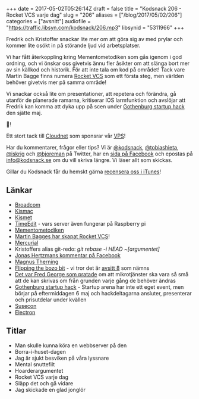 +++
date = 2017-05-02T05:26:14Z
draft = false
title = "Kodsnack 206 - Rocket VCS varje dag"
slug = "206"
aliases = ["/blog/2017/05/02/206"]
categories = ["avsnitt"]
audiofile = "https://traffic.libsyn.com/kodsnack/206.mp3"
libsynid = "5311966"
+++

Fredrik och Kristoffer snackar lite mer om att göra sig av med prylar och kommer lite osökt in på störande ljud vid arbetsplatser.

Vi har fått återkoppling kring Mementometodiken som gås igenom i god ordning, och vi önskar oss givetvis ännu fler åsikter om att slänga bort mer av sin källkod och historik. För att inte tala om kod på området! Tack vare Martin Bagge finns numera [Rocket VCS](http://martinbagge.tumblr.com/post/160011454453/re-205-mementometodiken) som ett första steg, men världen behöver givetvis mer på samma område!

Vi snackar också lite om presentationer, att repetera och förändra, gå utanför de planerade ramarna, kritiserar IOS larmfunktion och avslöjar att Fredrik kan komma att dyka upp på scen under [Gothenburg startup hack](http://www.gbgstartuphack.com/) den sjätte maj.

🚀!

Ett stort tack till [Cloudnet](http://www.cloudnet.se) som sponsrar vår [VPS](http://en.wikipedia.org/wiki/Virtual_private_server)!

Har du kommentarer, frågor eller tips? Vi är [@kodsnack](https://www.twitter.com/kodsnack), [@tobiashieta](https://www.twitter.com/tobiashieta), [@iskrig](https://www.twitter.com/iskrig) och [@bjoreman](https://www.twitter.com/bjoreman) på Twitter, har en [sida på Facebook](https://www.facebook.com/kodsnack) och epostas på [info@kodsnack.se](mailto:info@kodsnack.se) om du vill skriva längre. Vi läser allt som skickas.

Gillar du Kodsnack får du hemskt gärna [recensera oss i iTunes](http://itunes.apple.com/se/podcast/kodsnack/id561631498?l=en)!

## Länkar ##
* [Broadcom](https://en.wikipedia.org/wiki/Broadcom)
* [Kismac](http://kismac-ng.org/)
* [Kismet](http://kismetwireless.net/)
* [TimeEdit](http://www.timeedit.com/) - vars server även fungerar på Raspberry pi
* [Mementometodiken](https://kodsnack.se/205/)
* [Martin Bagges har skapat Rocket VCS](http://martinbagge.tumblr.com/post/160011454453/re-205-mementometodiken)!
* [Mercurial](https://en.wikipedia.org/wiki/Mercurial)
* Kristoffers alias git-redo: *git rebase -i HEAD ~[argumentet]*
* [Jonas Hertzmans kommentar på Facebook](https://www.facebook.com/kodsnack/posts/1280602478727724?comment_id=1280973408690631)
* [Magnus Therning](https://twitter.com/magthe)
* [Flipping the bozo bit](http://ftbb.tv/) - vi tror det är [avsitt 8](http://ftbb.tv/post/clean-room-development/) som nämns
* [Det var Fred George som pratade](https://kodsnack.se/78/) om att mikrotjänster ska vara så små att de kan skrivas om från grunden varje gång de behöver ändras
* [Gothenburg startup hack](http://www.gbgstartuphack.com/) - Startup arena har inte ett eget event, men börjar på eftermiddagen 6 maj och hackdeltagarna ansluter, presenterar och prisutdelar under kvällen
* [Susecon](http://www.susecon.com/)
* [Electron](https://electron.atom.io/)

## Titlar ##
* Man skulle kunna köra en webbserver på den
* Borra-i-huset-dagen
* Jag är sjukt besviken på våra lyssnare
* Mental snuttefilt
* Hoarderargumentet
* Rocket VCS varje dag
* Släpp det och gå vidare
* Jag skickade en glad jonglör